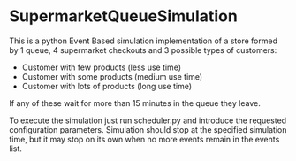 # SupermarketQueueSimulation 
This is a python Event Based simulation implementation of a store formed by 1 queue, 4 supermarket checkouts and 3 possible types of customers:

- Customer with few products (less use time)
- Customer with some products (medium use time)
- Customer with lots of products (long use time)
  
If any of these wait for more than 15 minutes in the queue they leave.

To execute the simulation just run scheduler.py and introduce the requested configuration parameters.
Simulation should stop at the specified simulation time, but it may stop on its own when no more events remain in the events list. 